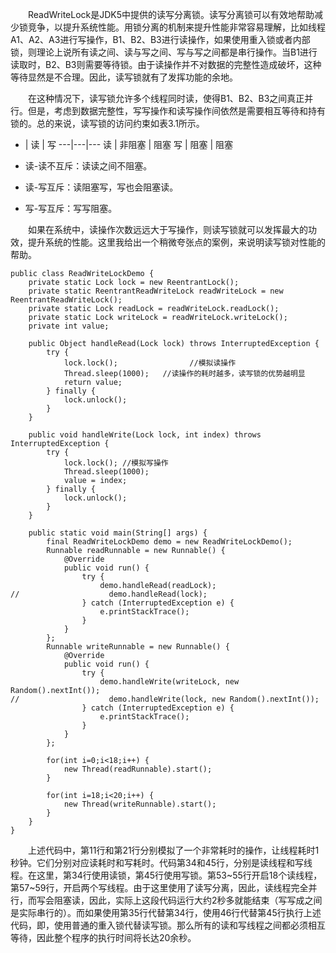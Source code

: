 &emsp;&emsp;ReadWriteLock是JDK5中提供的读写分离锁。读写分离锁可以有效地帮助减少锁竞争，以提升系统性能。用锁分离的机制来提升性能非常容易理解，比如线程A1、A2、A3进行写操作，B1、B2、B3进行读操作，如果使用重入锁或者内部锁，则理论上说所有读之间、读与写之间、写与写之间都是串行操作。当B1进行读取时，B2、B3则需要等待锁。由于读操作并不对数据的完整性造成破坏，这种等待显然是不合理。因此，读写锁就有了发挥功能的余地。

&emsp;&emsp;在这种情况下，读写锁允许多个线程同时读，使得B1、B2、B3之间真正并行。但是，考虑到数据完整性，写写操作和读写操作间依然是需要相互等待和持有锁的。总的来说，读写锁的访问约束如表3.1所示。

 - | 读 | 写
---|---|---
读 | 非阻塞 | 阻塞
写 | 阻塞 | 阻塞

- 读-读不互斥：读读之间不阻塞。
- 读-写互斥：读阻塞写，写也会阻塞读。
- 写-写互斥：写写阻塞。

&emsp;&emsp;如果在系统中，读操作次数远远大于写操作，则读写锁就可以发挥最大的功效，提升系统的性能。这里我给出一个稍微夸张点的案例，来说明读写锁对性能的帮助。
```
public class ReadWriteLockDemo {
    private static Lock lock = new ReentrantLock();
    private static ReentrantReadWriteLock readWriteLock = new ReentrantReadWriteLock();
    private static Lock readLock = readWriteLock.readLock();
    private static Lock writeLock = readWriteLock.writeLock();
    private int value;

    public Object handleRead(Lock lock) throws InterruptedException {
        try {
            lock.lock();                //模拟读操作
            Thread.sleep(1000);   //读操作的耗时越多，读写锁的优势越明显
            return value;
        } finally {
            lock.unlock();
        }
    }

    public void handleWrite(Lock lock, int index) throws InterruptedException {
        try {
            lock.lock(); //模拟写操作
            Thread.sleep(1000);
            value = index;
        } finally {
            lock.unlock();
        }
    }

    public static void main(String[] args) {
        final ReadWriteLockDemo demo = new ReadWriteLockDemo();
        Runnable readRunnable = new Runnable() {
            @Override
            public void run() {
                try {
                    demo.handleRead(readLock);
//                    demo.handleRead(lock);
                } catch (InterruptedException e) {
                    e.printStackTrace();
                }
            }
        };
        Runnable writeRunnable = new Runnable() {
            @Override
            public void run() {
                try {
                    demo.handleWrite(writeLock, new Random().nextInt());
//                    demo.handleWrite(lock, new Random().nextInt());
                } catch (InterruptedException e) {
                    e.printStackTrace();
                }
            }
        };

        for(int i=0;i<18;i++) {
            new Thread(readRunnable).start();
        }

        for(int i=18;i<20;i++) {
            new Thread(writeRunnable).start();
        }
    }
}
```

&emsp;&emsp;上述代码中，第11行和第21行分别模拟了一个非常耗时的操作，让线程耗时1秒钟。它们分别对应读耗时和写耗时。代码第34和45行，分别是读线程和写线程。在这里，第34行使用读锁，第45行使用写锁。第53~55行开启18个读线程，第57~59行，开启两个写线程。由于这里使用了读写分离，因此，读线程完全并行，而写会阻塞读，因此，实际上这段代码运行大约2秒多就能结束（写写成之间是实际串行的）。而如果使用第35行代替第34行，使用46行代替第45行执行上述代码，即，使用普通的重入锁代替读写锁。那么所有的读和写线程之间都必须相互等待，因此整个程序的执行时间将长达20余秒。